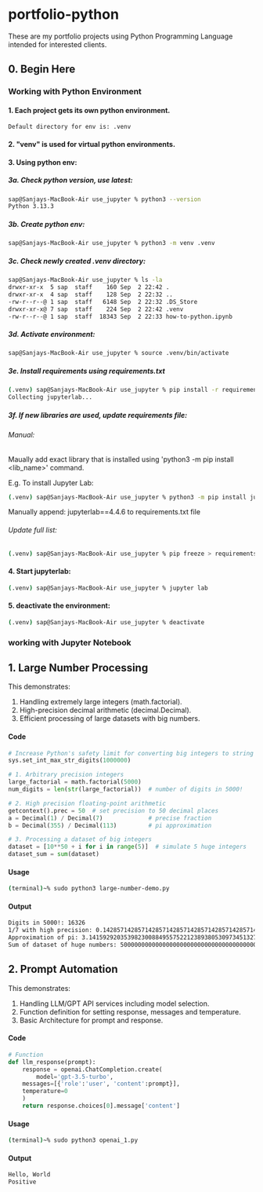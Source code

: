 # portfolio-python
These are my portfolio projects using Python Programming Language intended for interested clients. 

## 0. Begin Here
### Working with Python Environment
#### 1. Each project gets its own python environment. 
    Default directory for env is: .venv
#### 2. "venv" is used for virtual python environments.
#### 3. Using python env: 
##### 3a. Check python version, use latest:
```bash
sap@Sanjays-MacBook-Air use_jupyter % python3 --version
Python 3.13.3
```

##### 3b. Create python env: 
```bash
sap@Sanjays-MacBook-Air use_jupyter % python3 -m venv .venv
```
##### 3c. Check newly created .venv directory: 
```bash
sap@Sanjays-MacBook-Air use_jupyter % ls -la
drwxr-xr-x  5 sap  staff    160 Sep  2 22:42 .
drwxr-xr-x  4 sap  staff    128 Sep  2 22:32 ..
-rw-r--r--@ 1 sap  staff   6148 Sep  2 22:32 .DS_Store
drwxr-xr-x@ 7 sap  staff    224 Sep  2 22:42 .venv
-rw-r--r--@ 1 sap  staff  18343 Sep  2 22:33 how-to-python.ipynb
```
##### 3d. Activate environment: 
```bash
sap@Sanjays-MacBook-Air use_jupyter % source .venv/bin/activate
```
##### 3e. Install requirements using requirements.txt 
```bash
(.venv) sap@Sanjays-MacBook-Air use_jupyter % pip install -r requirements.txt
Collecting jupyterlab... 
```
##### 3f. If new libraries are used, update requirements file: 
###### Manual: 
Maually add exact library that is installed using 'python3 -m pip install <lib_name>' command.

E.g. To install Jupyter Lab: 
```bash
(.venv) sap@Sanjays-MacBook-Air use_jupyter % python3 -m pip install jupyterlab
```
Manually append: jupyterlab==4.4.6 to requirements.txt file 
###### Update full list: 
```bash
(.venv) sap@Sanjays-MacBook-Air use_jupyter % pip freeze > requirements_full.txt 
```
#### 4. Start jupyterlab: 
```bash
(.venv) sap@Sanjays-MacBook-Air use_jupyter % jupyter lab
```
#### 5. deactivate the environment:
```bash
(.venv) sap@Sanjays-MacBook-Air use_jupyter % deactivate 
```
### working with Jupyter Notebook

## 1. Large Number Processing
This demonstrates:
1. Handling extremely large integers (math.factorial).
2. High-precision decimal arithmetic (decimal.Decimal).
3. Efficient processing of large datasets with big numbers.

#### Code
```python
# Increase Python's safety limit for converting big integers to string
sys.set_int_max_str_digits(1000000)

# 1. Arbitrary precision integers
large_factorial = math.factorial(5000)  
num_digits = len(str(large_factorial))  # number of digits in 5000!

# 2. High precision floating-point arithmetic
getcontext().prec = 50  # set precision to 50 decimal places
a = Decimal(1) / Decimal(7)             # precise fraction
b = Decimal(355) / Decimal(113)         # pi approximation

# 3. Processing a dataset of big integers
dataset = [10**50 + i for i in range(5)]  # simulate 5 huge integers
dataset_sum = sum(dataset)
```

#### Usage
```bash
(terminal)~% sudo python3 large-number-demo.py
```

#### Output
```txt 
Digits in 5000!: 16326
1/7 with high precision: 0.14285714285714285714285714285714285714285714285714
Approximation of pi: 3.1415929203539823008849557522123893805309734513274
Sum of dataset of huge numbers: 500000000000000000000000000000000000000000000000010
```

## 2. Prompt Automation 
This demonstrates:
1. Handling LLM/GPT API services including model selection.
2. Function definition for setting response, messages and temperature. 
3. Basic Architecture for prompt and response. 

#### Code
```python
# Function 
def llm_response(prompt):
    response = openai.ChatCompletion.create(
        model='gpt-3.5-turbo',
	messages=[{'role':'user', 'content':prompt}],
	temperature=0
    )
    return response.choices[0].message['content']
```

#### Usage
```bash
(terminal)~% sudo python3 openai_1.py
```

#### Output
```txt 
Hello, World
Positive
```
